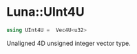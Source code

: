 # Luna::UInt4U

```c++
using UInt4U =  Vec4U<u32>
```

Unaligned 4D unsigned integer vector type. 

